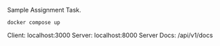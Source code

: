 Sample Assignment Task.

```
docker compose up
```

Client: localhost:3000
Server: localhost:8000
Server Docs: /api/v1/docs
